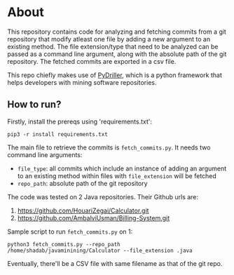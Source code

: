 # About

This repository contains code for analyzing and fetching commits from a git repository that modify atleast one file by adding a new argument to an existing method. The file extension/type that need to be analyzed can be passed as a command line argument, along with the absolute path of the git repository. The fetched commits are exported in a csv file.  

This repo chiefly makes use of [PyDriller](https://pydriller.readthedocs.io/en/latest/intro.html), which is a python framework that helps developers with mining software repositories. 

## How to run?
Firstly, install the prereqs using 'requirements.txt':
```
pip3 -r install requirements.txt
```

The main file to retrieve the commits is `fetch_commits.py`. It needs two command line arguments:

- `file_type`: all commits which include an instance of adding an argument to an existing method within files with  `file_extension` will be fetched 
- `repo_path`: absolute path of the git repository

The code was tested on 2 Java repositories. Their Github urls are: 

1) https://github.com/HouariZegai/Calculator.git
2) https://github.com/AmbalviUsman/Billing-System.git

Sample script to run `fetch_commits.py` on 1:
```
python3 fetch_commits.py --repo_path /home/shadab/javaminining/Calculator --file_extension .java
```
Eventually, there'll be a CSV file with same filename as that of the git repo.